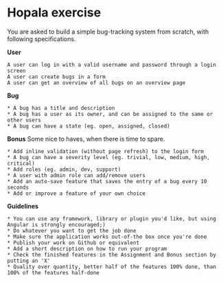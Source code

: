 # Hopala exercise

You are asked to build a simple bug-tracking system from scratch, with following specifications.

**User**

    A user can log in with a valid username and password through a login screen
    A user can create bugs in a form
    A user can get an overview of all bugs on an overview page



**Bug**

    * A bug has a title and description
    * A bug has a user as its owner, and can be assigned to the same or other users
    * A bug can have a state (eg. open, assigned, closed)


**Bonus**
Some nice to haves, when there is time to spare.

    * Add inline validation (without page refresh) to the login form
    * A bug can have a severity level (eg. trivial, low, medium, high, critical)
    * Add roles (eg. admin, dev, support)
    * A user with admin role can add/remove users
    * Add an auto-save feature that saves the entry of a bug every 10 seconds
    * Add or improve a feature of your own choice


**Guidelines**

    * You can use any framework, library or plugin you'd like, but using Angular is strongly encouraged;)
    * Do whatever you want to get the job done
    * Make sure the application works out-of-the box once you're done
    * Publish your work on Github or equivalent
    * Add a short description on how to run your program
    * Check the finished features in the Assignment and Bonus section by putting an 'X'
    * Quality over quantity, better half of the features 100% done, than 100% of the features half-done

